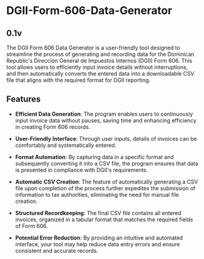 # DGII-Form-606-Data-Generator
## 0.1v
<p>The DGII Form 606 Data Generator is a user-friendly tool designed to streamline the process of generating and recording data for the Dominican Republic's Dirección General de Impuestos Internos (DGII) Form 606. This tool allows users to efficiently input invoice details without interruptions, and then automatically converts the entered data into a downloadable CSV file that aligns with the required format for DGII reporting.</p>

## Features
- **Efficient Data Generation**: The program enables users to continuously input invoice data without pauses, saving time and enhancing efficiency in creating Form 606 records.

- **User-Friendly Interface**: Through user inputs, details of invoices can be comfortably and systematically entered.

- **Format Automation**: By capturing data in a specific format and subsequently converting it into a CSV file, the program ensures that data is presented in compliance with DGII's requirements.

- **Automatic CSV Creation**: The feature of automatically generating a CSV file upon completion of the process further expedites the submission of information to tax authorities, eliminating the need for manual file creation.

- **Structured Recordkeeping**: The final CSV file contains all entered invoices, organized in a tabular format that matches the required fields of Form 606.

- **Potential Error Reduction**: By providing an intuitive and automated interface, your tool may help reduce data entry errors and ensure consistent and accurate records.
